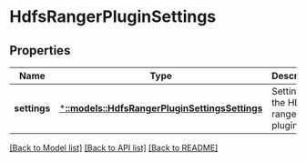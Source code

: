 # HdfsRangerPluginSettings

## Properties
Name | Type | Description | Notes
------------ | ------------- | ------------- | -------------
**settings** | [***::models::HdfsRangerPluginSettingsSettings**](HdfsRangerPluginSettingsSettings.md) | Settings for the HDFS ranger plugin | [optional] [default to null]

[[Back to Model list]](../README.md#documentation-for-models) [[Back to API list]](../README.md#documentation-for-api-endpoints) [[Back to README]](../README.md)


